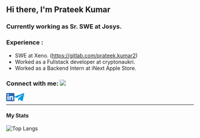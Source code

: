 ## Hi there, I'm Prateek Kumar
### Currently working as Sr. SWE at Josys.
  

### Experience :
- SWE at Xeno. (https://gitlab.com/prateek.kumar2)
- Worked as a Fullstack developer at cryptonaukri.
- Worked as a Backend Intern at iNext Apple Store. 

### Connect with me: <img src="https://media.giphy.com/media/LnQjpWaON8nhr21vNW/giphy.gif" height="32">

[<img align="left" alt="Sabesan | LinkedIn" height="22px" src="./SocialLogo/LinkedIn.png" />][linkedin]
[<img align="left" alt="Sabesan | Telegram" height="22px" src="./SocialLogo/Telegram.png" />][telegram]

<br />


---
[linkedin]: https://www.linkedin.com/in/prateek-kumar-2252ab1a3/
[gmail]: mailto:prateekkumartiwari01@gmail.com
[telegram]: https://telegram.me/wynt3rrr

#### My Stats 
![Top Langs](https://github-readme-stats.vercel.app/api/top-langs/?username=enforc3rr&theme=tokyonight)
